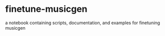 # finetune-musicgen
a notebook containing scripts, documentation, and examples for finetuning musicgen
